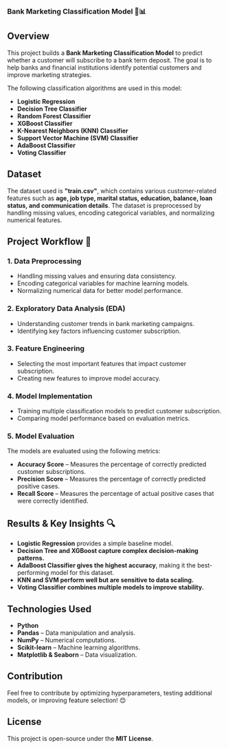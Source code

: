 ### **Bank Marketing Classification Model 🏦📊**  

## **Overview**  
This project builds a **Bank Marketing Classification Model** to predict whether a customer will subscribe to a bank term deposit. The goal is to help banks and financial institutions identify potential customers and improve marketing strategies.  

The following classification algorithms are used in this model:  
- **Logistic Regression**  
- **Decision Tree Classifier**  
- **Random Forest Classifier**  
- **XGBoost Classifier**  
- **K-Nearest Neighbors (KNN) Classifier**  
- **Support Vector Machine (SVM) Classifier**  
- **AdaBoost Classifier**  
- **Voting Classifier**  

## **Dataset**  
The dataset used is **"train.csv"**, which contains various customer-related features such as **age, job type, marital status, education, balance, loan status, and communication details**. The dataset is preprocessed by handling missing values, encoding categorical variables, and normalizing numerical features.  

## **Project Workflow** 🚀  

### **1. Data Preprocessing**  
- Handling missing values and ensuring data consistency.  
- Encoding categorical variables for machine learning models.  
- Normalizing numerical data for better model performance.  

### **2. Exploratory Data Analysis (EDA)**  
- Understanding customer trends in bank marketing campaigns.  
- Identifying key factors influencing customer subscription.  

### **3. Feature Engineering**  
- Selecting the most important features that impact customer subscription.  
- Creating new features to improve model accuracy.  

### **4. Model Implementation**  
- Training multiple classification models to predict customer subscription.  
- Comparing model performance based on evaluation metrics.  

### **5. Model Evaluation**  
The models are evaluated using the following metrics:  
- **Accuracy Score** – Measures the percentage of correctly predicted customer subscriptions.  
- **Precision Score** – Measures the percentage of correctly predicted positive cases.  
- **Recall Score** – Measures the percentage of actual positive cases that were correctly identified.  

## **Results & Key Insights** 🔍  
- **Logistic Regression** provides a simple baseline model.  
- **Decision Tree and XGBoost capture complex decision-making patterns.**  
- **AdaBoost Classifier gives the highest accuracy**, making it the best-performing model for this dataset.  
- **KNN and SVM perform well but are sensitive to data scaling.**  
- **Voting Classifier combines multiple models to improve stability.**  

## **Technologies Used**  

- **Python**  
- **Pandas** – Data manipulation and analysis.  
- **NumPy** – Numerical computations.  
- **Scikit-learn** – Machine learning algorithms.  
- **Matplotlib & Seaborn** – Data visualization.  

## **Contribution**  

Feel free to contribute by optimizing hyperparameters, testing additional models, or improving feature selection! 😊  

## **License**  

This project is open-source under the **MIT License**.

